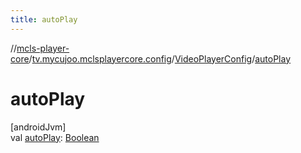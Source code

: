 ```yaml
---
title: autoPlay
---
```

//[mcls-player-core](../../../index.html)/[tv.mycujoo.mclsplayercore.config](../index.html)/[VideoPlayerConfig](index.html)/[autoPlay](auto-play.html)



# autoPlay



[androidJvm]\
val [autoPlay](auto-play.html): [Boolean](https://kotlinlang.org/api/latest/jvm/stdlib/kotlin/-boolean/index.html)




